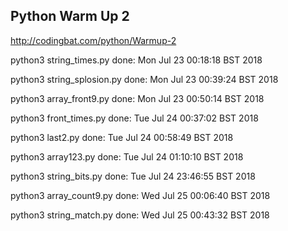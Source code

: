 Python Warm Up 2
---


http://codingbat.com/python/Warmup-2



python3 string_times.py
done: Mon Jul 23 00:18:18 BST 2018

python3 string_splosion.py
done: Mon Jul 23 00:39:24 BST 2018

python3 array_front9.py
done: Mon Jul 23 00:50:14 BST 2018



python3 front_times.py
done: Tue Jul 24 00:37:02 BST 2018

python3 last2.py
done: Tue Jul 24 00:58:49 BST 2018

python3 array123.py
done: Tue Jul 24 01:10:10 BST 2018



python3 string_bits.py
done: Tue Jul 24 23:46:55 BST 2018

python3 array_count9.py
done: Wed Jul 25 00:06:40 BST 2018

python3 string_match.py
done: Wed Jul 25 00:43:32 BST 2018





